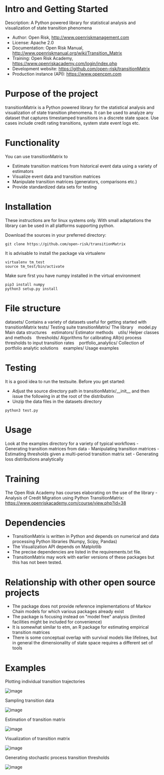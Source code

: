 Intro and Getting Started
=========================

Description: A Python powered library for statistical analysis and visualization of state transition phenomena

* Author: Open Risk, <http://www.openriskmanagement.com>
* License: Apache 2.0
* Documentation: Open Risk Manual, <http://www.openriskmanual.org/wiki/Transition_Matrix>
* Training: Open Risk Academy, <https://www.openriskacademy.com/login/index.php>
* Development website: <https://github.com/open-risk/transitionMatrix>
* Production instance (API): <https://www.opencpm.com>

Purpose of the project
======================

transitionMatrix is a Python powered library for the statistical analysis and visualization of state transition phenomena. It can be used to analyze any dataset that captures timestamped transitions in a discrete state space. Use cases include credit rating transitions, system state event logs etc.

Functionality
=============

You can use transitionMatrix to

-   Estimate transition matrices from historical event data using a variety of estimators
-   Visualize event data and transition matrices
-   Manipulate transition matrices (generators, comparisons etc.)
-   Provide standardized data sets for testing

Installation
============

These instructions are for linux systems only. With small adaptations the library can be used in all platforms supporting python.

Download the sources in your preferred directory:

~~~~ {.sourceCode .bash}
git clone https://github.com/open-risk/transitionMatrix
~~~~

It is advisable to install the package via virtualenv

~~~~ {.sourceCode .bash}
virtualenv tm_test
source tm_test/bin/activate
~~~~

Make sure first you have numpy installed in the virtual environment

~~~~ {.sourceCode .bash}
pip3 install numpy
python3 setup.py install
~~~~

File structure
==============

datasets/ Contains a variety of datasets useful for getting started with transitionMatrix
tests/ Testing suite
transitionMatrix/ The library
   model.py Main data structures
   estimators/ Estimator methods
   utils/ Helper classes and methods
   thresholds/ Algorithms for calibrating AR(n) process thresholds to input transition rates
   portfolio\_analytics/ Collection of portfolio analytic solutions
   examples/ Usage examples

Testing
=======

It is a good idea to run the testsuite. Before you get started:

-   Adjust the source directory path in transitionMatrix/\_\_init\_\_ and then issue the following in at the root of the distribution
-   Unzip the data files in the datasets directory

~~~~ {.sourceCode .bash}
python3 test.py
~~~~

Usage
=====

Look at the examples directory for a variety of typical workflows - Generating transition matrices from data - Manipulating transition matrices - Estimating thresholds given a multi-period transition matrix set - Generating loss distributions analytically

Training
========

The Open Risk Academy has courses elaborating on the use of the library - Analysis of Credit Migration using Python TransitionMatrix: <https://www.openriskacademy.com/course/view.php?id=38>

Dependencies
============

-   TransitionMatrix is written in Python and depends on numerical and data processing Python libraries (Numpy, Scipy, Pandas)
-   The Visualization API depends on Matplotlib
-   The precise dependencies are listed in the requirements.txt file.
-   TransitionMatrix may work with earlier versions of these packages but this has not been tested.

Relationship with other open source projects
============================================

-   The package does not provide reference implementations of Markov Chain models for which various packages already exist
-   The package is focusing instead on "model free" analysis (limited facilities might be included for convenience)
-   It is somewhat similar to etm, an R package for estimating empirical transition matrices
-   There is some conceptual overlap with survival models like lifelines, but in general the dimensionality of state space requires a different set of tools

Examples
========

Plotting individual transition trajectories

![image](examples/single_entity.png)

Sampling transition data

![image](examples/sampled_histories.png)

Estimation of transition matrix

![image](examples/estimation.png)

Visualization of transition matrix

![image](examples/TransitionMatrix.png)

Generating stochastic process transition thresholds

![image](examples/Thresholds.png)

